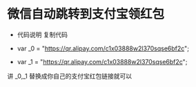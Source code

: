  # 微信自动跳转到支付宝领红包

- 代码说明
  复制代码

- var _0 = "https://qr.alipay.com/c1x03888w2l370sqse6bf2c";
- var _1 = "https://qr.alipay.com/c1x03888w2l370sqse6bf2c";


讲 _0,_1 替换成你自己的支付宝红包链接就可以